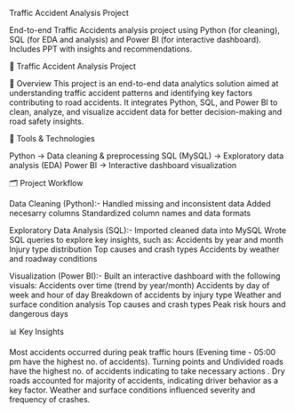 Traffic Accident Analysis Project

End-to-end Traffic Accidents analysis project using Python (for cleaning), SQL (for EDA and analysis) and Power BI (for interactive dashboard). Includes PPT with insights and recommendations.

🚦 Traffic Accident Analysis Project

📌 Overview
This project is an end-to-end data analytics solution aimed at understanding traffic accident patterns and identifying key factors contributing to road accidents.
It integrates Python, SQL, and Power BI to clean, analyze, and visualize accident data for better decision-making and road safety insights.

🧰 Tools & Technologies

Python → Data cleaning & preprocessing
SQL (MySQL) → Exploratory data analysis (EDA)
Power BI → Interactive dashboard visualization


🗂️ Project Workflow

Data Cleaning (Python):-
Handled missing and inconsistent data
Added necesarry columns
Standardized column names and data formats

Exploratory Data Analysis (SQL):-
Imported cleaned data into MySQL
Wrote SQL queries to explore key insights, such as:
Accidents by year and month
Injury type distribution
Top causes and crash types
Accidents by weather and roadway conditions


Visualization (Power BI):-
Built an interactive dashboard with the following visuals:
Accidents over time (trend by year/month)
Accidents by day of week and hour of day
Breakdown of accidents by injury type
Weather and surface condition analysis
Top causes and crash types
Peak risk hours and dangerous days


📊 Key Insights

Most accidents occurred during peak traffic hours (Evening time - 05:00 pm have the highest no. of accidents).
Turning points and Undivided roads have the highest no. of accidents indicating to take necessary actions .
Dry roads accounted for majority of accidents, indicating driver behavior as a key factor.
Weather and surface conditions influenced severity and frequency of crashes.


